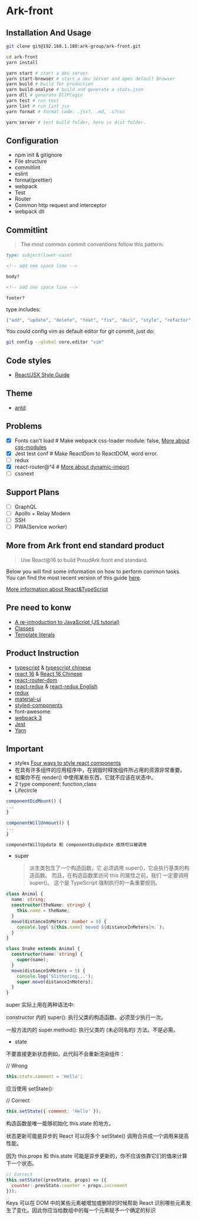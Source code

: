 # Ark-front

## Installation And Usage

```bash
git clone git@192.168.1.180:ark-group/ark-front.git

cd ark-front
yarn install

yarn start # start a dev server
yarn start-browser # start a dev server and open default browser
yarn build # build for production
yarn build-analyse # build and generate a stats.json
yarn dll # generate DllPlugin
yarn test # run test
yarn lint # run lint jsx
yarn format # format code: .jsx?, .md, .s?css

yarn server # test build folder, here is dist folder.
```

## Configuration

* npm init & gitignore
* File structure
* commitlint
* eslint
* format(prettier)
* webpack
* Test
* Router
* Common http request and interceptor
* webpack dll

## Commitlint

> The most common commit conventions follow this pattern:

```md
type: subject(lower-case)

<!-- add one space line -->

body?

<!-- add one space line -->

footer?
```

type includes:

```json
["add", "update", "delete", "feat", "fix", "docs", "style", "refactor", "test", "rever"]
```

You could config vim as default editor for git commit, just do:

```bash
git config --global core.editor "vim"
```

## Code styles

* [React/JSX Style Guide](https://github.com/airbnb/javascript/tree/master/react)

## Theme

* [antd](https://ant.design/)

## Problems

* [x] Fonts can't load # Make webpack css-loader module: false, [More about css-modules](https://github.com/css-modules/css-modules)
* [x] Jest test conf # Make ReactDom to ReactDOM, word error.
* [ ] redux
* [x] react-router@^4 # [More about dynamic-import](https://github.com/ReactTraining/react-router/blob/master/packages/react-router-dom/docs/guides/code-splitting.md)
* [ ] cssnext

## Support Plans

* [ ] GraphQL
* [ ] Apollo + Relay Modern
* [ ] SSH
* [ ] PWA(Service worker)

## More from Ark front end standard product

> Use React@16 to build ProudArk front end standard.

Below you will find some information on how to perform common tasks.<br>
You can find the most recent version of this guide [here](https://github.com/facebookincubator/create-react-app/blob/master/packages/react-scripts/template/README.md).

[More information about React&TypeScript](https://github.com/Microsoft/TypeScript-React-Starter#typescript-react-starter)

## Pre need to konw

* [A re-introduction to JavaScript (JS tutorial)](https://developer.mozilla.org/en-US/docs/Web/JavaScript/A_re-introduction_to_JavaScript)
* [Classes](https://developer.mozilla.org/en-US/docs/Web/JavaScript/Reference/Classes)
* [Template literals](https://developer.mozilla.org/en-US/docs/Web/JavaScript/Reference/Template_literals)

## Product Instruction

* [typescript](http://www.typescriptlang.org/) & [typescript chinese](https://www.tslang.cn/index.html)
* [react 16](https://reactjs.org/) & [React 16 Chinese](https://doc.react-china.org/)
* [react-router-dom](https://reacttraining.com/react-router/)
* [react-redux](http://cn.redux.js.org/docs/react-redux/) & [react-redux English](https://redux.js.org/docs/basics/UsageWithReact.html)
* [redux](https://redux.js.org/)
* [material-ui](https://material-ui-next.com/)
* [styled-components](https://www.styled-components.com/)
* font-awesome
* [webpack 3](https://webpack.js.org/)
* [Jest](https://facebook.github.io/jest/)
* [Yarn](https://yarnpkg.com/zh-Hans/)

## Important

* styles [Four ways to style react components](https://codeburst.io/4-four-ways-to-style-react-components-ac6f323da822)
* 在具有许多组件的应用程序中，在销毁时释放组件所占用的资源非常重要。
* 如果你不在 render() 中使用某些东西，它就不应该在状态中。
* 2 type component: function,class
* Lifecircle

```jsx
componentDidMount() {
...
}

componentWillUnmount() {
...
}

componentWillUpdate 和 componentDidUpdate 依然可以被调用
```

* super
  > 派生类包含了一个构造函数，它 必须调用 super()，它会执行基类的构造函数。 而且，在构造函数里访问 this 的属性之前，我们 一定要调用 super()。 这个是 TypeScript 强制执行的一条重要规则。

```ts
class Animal {
  name: string;
  constructor(theName: string) {
    this.name = theName;
  }
  move(distanceInMeters: number = 0) {
    console.log(`${this.name} moved ${distanceInMeters}m.`);
  }
}

class Snake extends Animal {
  constructor(name: string) {
    super(name);
  }
  move(distanceInMeters = 5) {
    console.log('Slithering...');
    super.move(distanceInMeters);
  }
}
```

super 实际上用在两种语法中:

constructor 内的 super(): 执行父类的构造函数。必须至少执行一次。

一般方法内的 super.method(): 执行父类的 (未必同名的) 方法。不是必需。

* state

不要直接更新状态例如，此代码不会重新渲染组件：

// Wrong

```jsx
this.state.comment = 'Hello';
```

应当使用 setState():

// Correct

```jsx
this.setState({ comment: 'Hello' });
```

构造函数是唯一能够初始化 this.state 的地方。

状态更新可能是异步的
React 可以将多个 setState() 调用合并成一个调用来提高性能。

因为 this.props 和 this.state 可能是异步更新的，你不应该依靠它们的值来计算下一个状态。

```jsx
// Correct
this.setState((prevState, props) => ({
  counter: prevState.counter + props.increment
}));
```

Keys 可以在 DOM 中的某些元素被增加或删除的时候帮助 React 识别哪些元素发生了变化。因此你应当给数组中的每一个元素赋予一个确定的标识
